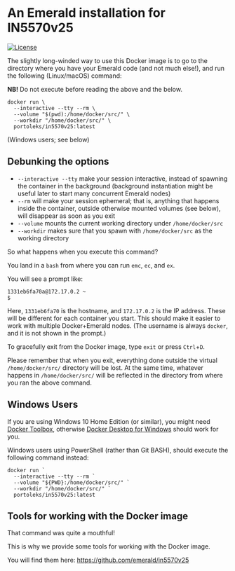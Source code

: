 # An Emerald installation for IN5570v25

[![License](https://img.shields.io/badge/License-BSD%203--Clause-blue.svg)](LICENSE.md)

The slightly long-winded way to use this Docker image is to go to the
directory where you have your Emerald code (and not much else!), and
run the following (Linux/macOS) command:

**NB!** Do not execute before reading the above and the below.

```
docker run \
  --interactive --tty --rm \
  --volume "$(pwd):/home/docker/src/" \
  --workdir "/home/docker/src/" \
  portoleks/in5570v25:latest
```

(Windows users; see below)

## Debunking the options

  * `--interactive --tty` make your session interactive, instead of
    spawning the container in the background (background instantiation
    might be useful later to start many concurrent Emerald nodes)
  * `--rm` will make your session ephemeral; that is, anything that
    happens inside the container, outside otherwise mounted volumes
    (see below), will disappear as soon as you exit
  * `--volume` mounts the current working directory under
    `/home/docker/src`
  * `--workdir` makes sure that you spawn with `/home/docker/src` as
    the working directory

So what happens when you execute this command?

You land in a `bash` from where you can run `emc`, `ec`, and `ex`.

You will see a prompt like:

```
1331eb6fa70a@172.17.0.2 ~
$ 
```

Here, `1331eb6fa70` is the hostname, and `172.17.0.2` is the IP
address. These will be different for each container you start. This
should make it easier to work with multiple Docker+Emerald nodes. (The
username is always `docker`, and it is not shown in the prompt.)

To gracefully exit from the Docker image, type `exit` or press
`Ctrl`+`D`.

Please remember that when you exit, everything done outside the
virtual `/home/docker/src/` directory will be lost. At the same time,
whatever happens in `/home/docker/src/` will be reflected in the
directory from where you ran the above command.

## Windows Users

If you are using Windows 10 Home Edition (or similar), you might need
[Docker Toolbox](https://docs.docker.com/toolbox/overview/), otherwise
[Docker Desktop for
Windows](https://docs.docker.com/docker-for-windows/) should work for
you.

Windows users using PowerShell (rather than Git BASH), should execute
the following command instead:

```
docker run `
  --interactive --tty --rm `
  --volume "${PWD}:/home/docker/src/" `
  --workdir "/home/docker/src/" `
  portoleks/in5570v25:latest
```

## Tools for working with the Docker image

That command was quite a mouthful!

This is why we provide some tools for working with the Docker image.

You will find them here: https://github.com/emerald/in5570v25
